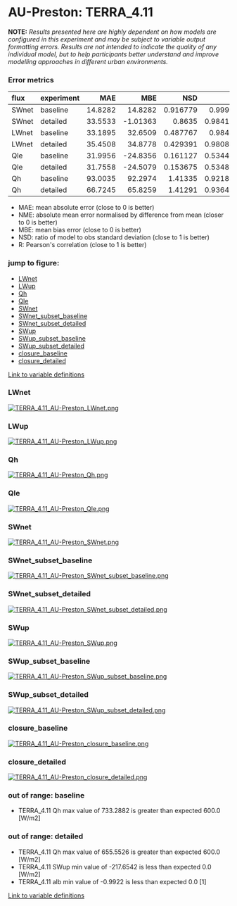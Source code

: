 # AU-Preston: TERRA_4.11

**NOTE:** *Results presented here are highly dependent on how models are configured in this experiment and may be subject to variable output formatting errors. Results are not intended to indicate the quality of any individual model, but to help participants better understand and improve modelling approaches in different urban environments.*

### Error metrics

| flux   | experiment   |     MAE |       MBE |      NSD |        R |
|:-------|:-------------|--------:|----------:|---------:|---------:|
| SWnet  | baseline     | 14.8282 |  14.8282  | 0.916779 | 0.99991  |
| SWnet  | detailed     | 33.5533 |  -1.01363 | 0.8635   | 0.984174 |
| LWnet  | baseline     | 33.1895 |  32.6509  | 0.487767 | 0.98419  |
| LWnet  | detailed     | 35.4508 |  34.8778  | 0.429391 | 0.980815 |
| Qle    | baseline     | 31.9956 | -24.8356  | 0.161127 | 0.534444 |
| Qle    | detailed     | 31.7558 | -24.5079  | 0.153675 | 0.534804 |
| Qh     | baseline     | 93.0035 |  92.2974  | 1.41335  | 0.921807 |
| Qh     | detailed     | 66.7245 |  65.8259  | 1.41291  | 0.936458 |

 - MAE: mean absolute error (close to 0 is better)
 - NME: absolute mean error normalised by difference from mean  (closer to 0 is better)
 - MBE: mean bias error (close to 0 is better)
 - NSD: ratio of model to obs standard deviation (close to 1 is better)
 - R: Pearson's correlation (close to 1 is better)

### jump to figure:
 - [LWnet](#lwnet)
 - [LWup](#lwup)
 - [Qh](#qh)
 - [Qle](#qle)
 - [SWnet](#swnet)
 - [SWnet_subset_baseline](#swnet_subset_baseline)
 - [SWnet_subset_detailed](#swnet_subset_detailed)
 - [SWup](#swup)
 - [SWup_subset_baseline](#swup_subset_baseline)
 - [SWup_subset_detailed](#swup_subset_detailed)
 - [closure_baseline](#closure_baseline)
 - [closure_detailed](#closure_detailed)

[Link to variable definitions](../modelattrs/variable_definitions.md)

### <a name="lwnet"></a>LWnet
[![TERRA_4.11_AU-Preston_LWnet.png](TERRA_4.11_AU-Preston_LWnet.png)](TERRA_4.11_AU-Preston_LWnet.png)

### <a name="lwup"></a>LWup
[![TERRA_4.11_AU-Preston_LWup.png](TERRA_4.11_AU-Preston_LWup.png)](TERRA_4.11_AU-Preston_LWup.png)

### <a name="qh"></a>Qh
[![TERRA_4.11_AU-Preston_Qh.png](TERRA_4.11_AU-Preston_Qh.png)](TERRA_4.11_AU-Preston_Qh.png)

### <a name="qle"></a>Qle
[![TERRA_4.11_AU-Preston_Qle.png](TERRA_4.11_AU-Preston_Qle.png)](TERRA_4.11_AU-Preston_Qle.png)

### <a name="swnet"></a>SWnet
[![TERRA_4.11_AU-Preston_SWnet.png](TERRA_4.11_AU-Preston_SWnet.png)](TERRA_4.11_AU-Preston_SWnet.png)

### <a name="swnet_subset_baseline"></a>SWnet_subset_baseline
[![TERRA_4.11_AU-Preston_SWnet_subset_baseline.png](TERRA_4.11_AU-Preston_SWnet_subset_baseline.png)](TERRA_4.11_AU-Preston_SWnet_subset_baseline.png)

### <a name="swnet_subset_detailed"></a>SWnet_subset_detailed
[![TERRA_4.11_AU-Preston_SWnet_subset_detailed.png](TERRA_4.11_AU-Preston_SWnet_subset_detailed.png)](TERRA_4.11_AU-Preston_SWnet_subset_detailed.png)

### <a name="swup"></a>SWup
[![TERRA_4.11_AU-Preston_SWup.png](TERRA_4.11_AU-Preston_SWup.png)](TERRA_4.11_AU-Preston_SWup.png)

### <a name="swup_subset_baseline"></a>SWup_subset_baseline
[![TERRA_4.11_AU-Preston_SWup_subset_baseline.png](TERRA_4.11_AU-Preston_SWup_subset_baseline.png)](TERRA_4.11_AU-Preston_SWup_subset_baseline.png)

### <a name="swup_subset_detailed"></a>SWup_subset_detailed
[![TERRA_4.11_AU-Preston_SWup_subset_detailed.png](TERRA_4.11_AU-Preston_SWup_subset_detailed.png)](TERRA_4.11_AU-Preston_SWup_subset_detailed.png)

### <a name="closure_baseline"></a>closure_baseline
[![TERRA_4.11_AU-Preston_closure_baseline.png](TERRA_4.11_AU-Preston_closure_baseline.png)](TERRA_4.11_AU-Preston_closure_baseline.png)

### <a name="closure_detailed"></a>closure_detailed
[![TERRA_4.11_AU-Preston_closure_detailed.png](TERRA_4.11_AU-Preston_closure_detailed.png)](TERRA_4.11_AU-Preston_closure_detailed.png)

### out of range: baseline

 - TERRA_4.11 Qh max value of 733.2882 is greater than expected 600.0 [W/m2]

### out of range: detailed

 - TERRA_4.11 Qh max value of 655.5526 is greater than expected 600.0 [W/m2]
 - TERRA_4.11 SWup min value of -217.6542 is less than expected 0.0 [W/m2]
 - TERRA_4.11 alb min value of -0.9922 is less than expected 0.0 [1]


[Link to variable definitions](../modelattrs/variable_definitions.md)

